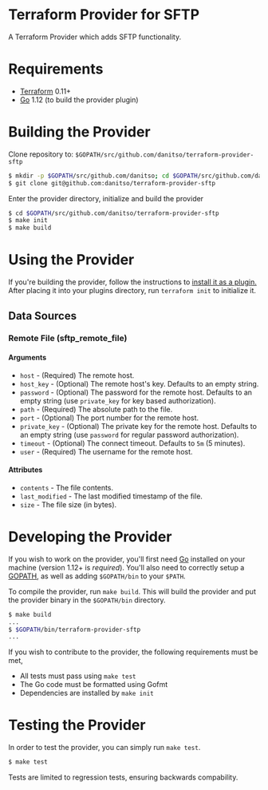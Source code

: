 # Terraform Provider for SFTP
A Terraform Provider which adds SFTP functionality.

# Requirements

- [Terraform](https://www.terraform.io/downloads.html) 0.11+
- [Go](https://golang.org/doc/install) 1.12 (to build the provider plugin)

# Building the Provider
Clone repository to: `$GOPATH/src/github.com/danitso/terraform-provider-sftp`

```sh
$ mkdir -p $GOPATH/src/github.com/danitso; cd $GOPATH/src/github.com/danitso
$ git clone git@github.com:danitso/terraform-provider-sftp
```

Enter the provider directory, initialize and build the provider

```sh
$ cd $GOPATH/src/github.com/danitso/terraform-provider-sftp
$ make init
$ make build
```

# Using the Provider
If you're building the provider, follow the instructions to [install it as a plugin.](https://www.terraform.io/docs/plugins/basics.html#installing-plugins) After placing it into your plugins directory,  run `terraform init` to initialize it.

## Data Sources

### Remote File (sftp_remote_file)

#### Arguments

* `host` - (Required) The remote host.
* `host_key` - (Optional) The remote host's key. Defaults to an empty string.
* `password` - (Optional) The password for the remote host. Defaults to an empty string (use `private_key` for key based authorization).
* `path` - (Required) The absolute path to the file.
* `port` - (Optional) The port number for the remote host.
* `private_key` - (Optional) The private key for the remote host. Defaults to an empty string (use `password` for regular password authorization).
* `timeout` - (Optional) The connect timeout. Defaults to `5m` (5 minutes).
* `user` - (Required) The username for the remote host.

#### Attributes

* `contents` - The file contents.
* `last_modified` - The last modified timestamp of the file.
* `size` - The file size (in bytes).

# Developing the Provider
If you wish to work on the provider, you'll first need [Go](http://www.golang.org) installed on your machine (version 1.12+ is *required*).
You'll also need to correctly setup a [GOPATH](http://golang.org/doc/code.html#GOPATH), as well as adding `$GOPATH/bin` to your `$PATH`.

To compile the provider, run `make build`. This will build the provider and put the provider binary in the `$GOPATH/bin` directory.

```sh
$ make build
...
$ $GOPATH/bin/terraform-provider-sftp
...
```

If you wish to contribute to the provider, the following requirements must be met,

* All tests must pass using `make test`
* The Go code must be formatted using Gofmt
* Dependencies are installed by `make init`

# Testing the Provider
In order to test the provider, you can simply run `make test`.

```sh
$ make test
```

Tests are limited to regression tests, ensuring backwards compability.
